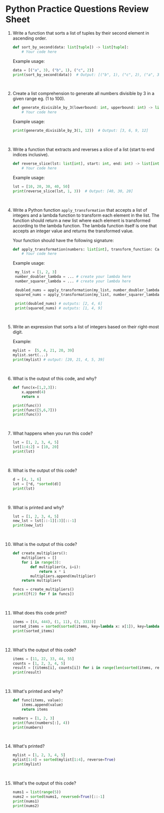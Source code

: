 # Python Practice Questions Review Sheet

1. Write a function that sorts a list of tuples by their second element in ascending order.

   ```python
   def sort_by_second(data: list[tuple]) -> list[tuple]:
       # Your code here
   ```

   Example usage:

   ```python
   data = [("a", 3), ("b", 1), ("c", 2)]
   print(sort_by_second(data))  # Output: [("b", 1), ("c", 2), ("a", 3)]
   ```

   &nbsp;

2. Create a list comprehension to generate all numbers divisible by 3 in a given range eg. (1 to 100).

   ```python
   def generate_divisible_by_3(lowerbound: int, upperbound: int) -> list[int]:
       # Your code here
   ```

   Example usage:

   ```python
   print(generate_divisible_by_3(1, 12))  # Output: [3, 6, 9, 12]
   ```

   &nbsp;

3. Write a function that extracts and reverses a slice of a list (start to end indices inclusive).

   ```python
   def reverse_slice(lst: list[int], start: int, end: int) -> list[int]:
       # Your code here
   ```

   Example usage:

   ```python
   lst = [10, 20, 30, 40, 50]
   print(reverse_slice(lst, 1, 3))  # Output: [40, 30, 20]
   ```

   &nbsp;

4. Write a Python function `apply_transformation` that accepts a list of integers and a lambda function to transform each element in the list. The function should return a new list where each element is transformed according to the lambda function. The lambda function itself is one that accepts an integer value and returns the transformed value.

   Your function should have the following signature:

   ```python
   def apply_transformation(numbers: list[int], transform_function: Callable) -> list:
       # Your code here
   ```

   Example usage:

   ```python
    my_list = [1, 2, 3]
    number_doubler_lambda = ... # create your lambda here
    number_squarer_lambda = ... # create your lambda here

    doubled_nums = apply_transformation(my_list, number_doubler_lambda)
    squared_nums = apply_transformation(my_list, number_squarer_lambda)

    print(doubled_nums) # outputs: [2, 4, 6]
    print(squared_nums) # outputs: [1, 4, 9]

   ```

   &nbsp;

5. Write an expression that sorts a list of integers based on their right-most digit.

   Example:

   ```python
   mylist =  [5, 4, 21, 20, 39]
   mylist.sort(...)
   print(mylist) # output: [20, 21, 4, 5, 39]
   ```

   &nbsp;

6. What is the output of this code, and why?

   ```python
   def func(x=[1,2,3]):
       x.append(4)
       return x

   print(func())
   print(func([5,6,7]))
   print(func())
   ```

   &nbsp;

7. What happens when you run this code?

   ```python
   lst = [1, 2, 3, 4, 5]
   lst[1:4:2] = [10, 20]
   print(lst)
   ```

   &nbsp;

8. What is the output of this code?

   ```python
   d = [4, 1, 6]
   lst = [*d, *sorted(d)]
   print(lst)
   ```

   &nbsp;

9. What is printed and why?

   ```python
   lst = [1, 2, 3, 4, 5]
   new_lst = lst[::-1][:3][::-1]
   print(new_lst)
   ```

   &nbsp;

10. What is the output of this code?

    ```python
    def create_multipliers():
        multipliers = []
        for i in range(3):
            def multiplier(x, i=i):
                return x * i
            multipliers.append(multiplier)
        return multipliers

    funcs = create_multipliers()
    print([f(2) for f in funcs])
    ```

    &nbsp;

11. What does this code print?

    ```python
    items = [(4, 444), (1, 11), (3, 3333)]
    sorted_items = sorted(sorted(items, key=lambda x: x[1]), key=lambda x: x[0])
    print(sorted_items)
    ```

    &nbsp;

12. What's the output of this code?

    ```python
    items = [11, 22, 33, 44, 55]
    counts = [1, 2, 3, 4, 5]
    result = [(items[i], counts[i]) for i in range(len(sorted(items, reverse=True)))]
    print(result)
    ```

    &nbsp;

13. What's printed and why?

    ```python
    def func(items, value):
        items.append(value)
        return items

    numbers = [1, 2, 3]
    print(func(numbers[:], 4))
    print(numbers)
    ```

    &nbsp;

14. What's printed?

    ```python
    mylist = [1, 2, 3, 4, 5]
    mylist[1:4] = sorted(mylist[1:4], reverse=True)
    print(mylist)
    ```

    &nbsp;

15. What's the output of this code?

    ```python
    nums1 = list(range(5))
    nums2 = sorted(nums1, reversed=True)[::-1]
    print(nums1)
    print(nums2)
    ```

    &nbsp;
